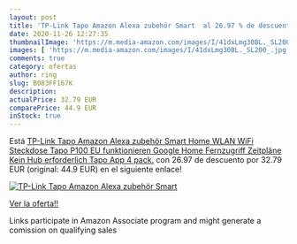 ```yaml
---
layout: post
title: 'TP-Link Tapo Amazon Alexa zubehör Smart  al 26.97 % de descuento'
date: 2020-11-26 12:27:35
thumbnailImage: 'https://m.media-amazon.com/images/I/41dxLmg30BL._SL200_.jpg'
images: [ 'https://m.media-amazon.com/images/I/41dxLmg30BL._SL200_.jpg' ]
comments: true
category: ofertas
author: ring
slug: B083FF167K
description:
actualPrice: 32.79 EUR
comparePrice: 44.9 EUR
inStock: true
---
```


Está [TP-Link Tapo Amazon Alexa zubehör Smart Home WLAN WiFi Steckdose Tapo P100  EU  funktionieren Google Home  Fernzugriff  Zeitpläne  Kein Hub erforderlich Tapo App  4 pack.](https://www.amazon.de/dp/B083FF167K/?tag=tolees0ca-21) con 26.97 de descuento por 32.79 EUR (original: 44.9 EUR) en el siguiente enlace!

[![TP-Link Tapo Amazon Alexa zubehör Smart ](https://m.media-amazon.com/images/I/41dxLmg30BL._SL200_.jpg)](https://www.amazon.de/dp/B083FF167K/?tag=tolees0ca-21)

[Ver la oferta!!](https://www.amazon.de/dp/B083FF167K/?tag=tolees0ca-21)

Links participate in Amazon Associate program and might generate a comission on qualifying sales


